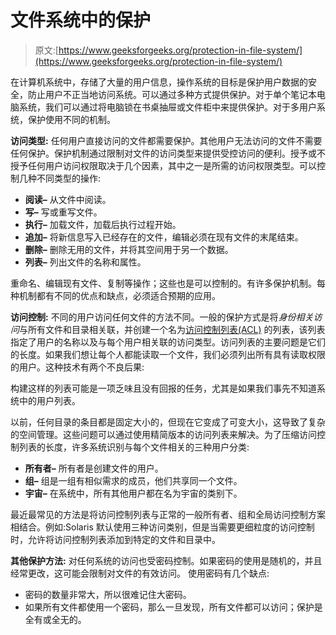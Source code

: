 # 文件系统中的保护

> 原文:[https://www.geeksforgeeks.org/protection-in-file-system/](https://www.geeksforgeeks.org/protection-in-file-system/)

在计算机系统中，存储了大量的用户信息，操作系统的目标是保护用户数据的安全，防止用户不正当地访问系统。可以通过多种方式提供保护。对于单个笔记本电脑系统，我们可以通过将电脑锁在书桌抽屉或文件柜中来提供保护。对于多用户系统，保护使用不同的机制。

**访问类型:**
任何用户直接访问的文件都需要保护。其他用户无法访问的文件不需要任何保护。保护机制通过限制对文件的访问类型来提供受控访问的便利。授予或不授予任何用户访问权限取决于几个因素，其中之一是所需的访问权限类型。可以控制几种不同类型的操作:

*   **阅读–**
    从文件中阅读。
*   **写–**
    写或重写文件。
*   **执行–**
    加载文件，加载后执行过程开始。
*   **追加–**
    将新信息写入已经存在的文件，编辑必须在现有文件的末尾结束。
*   **删除–**
    删除无用的文件，并将其空间用于另一个数据。
*   **列表–**
    列出文件的名称和属性。

重命名、编辑现有文件、复制等操作；这些也是可以控制的。有许多保护机制。每种机制都有不同的优点和缺点，必须适合预期的应用。

**访问控制:**
不同的用户访问任何文件的方法不同。一般的保护方式是将*身份相关访问*与所有文件和目录相关联，并创建一个名为[访问控制列表(ACL)](https://www.geeksforgeeks.org/access-lists-acl/) 的列表，该列表指定了用户的名称以及与每个用户相关联的访问类型。访问列表的主要问题是它们的长度。如果我们想让每个人都能读取一个文件，我们必须列出所有具有读取权限的用户。这种技术有两个不良后果:

构建这样的列表可能是一项乏味且没有回报的任务，尤其是如果我们事先不知道系统中的用户列表。

以前，任何目录的条目都是固定大小的，但现在它变成了可变大小，这导致了复杂的空间管理。这些问题可以通过使用精简版本的访问列表来解决。为了压缩访问控制列表的长度，许多系统识别与每个文件相关的三种用户分类:

*   **所有者–**
    所有者是创建文件的用户。
*   **组–**
    组是一组有相似需求的成员，他们共享同一个文件。
*   **宇宙–**
    在系统中，所有其他用户都在名为宇宙的类别下。

最近最常见的方法是将访问控制列表与正常的一般所有者、组和全局访问控制方案相结合。例如:Solaris 默认使用三种访问类别，但是当需要更细粒度的访问控制时，允许将访问控制列表添加到特定的文件和目录中。

**其他保护方法:**
对任何系统的访问也受密码控制。如果密码的使用是随机的，并且经常更改，这可能会限制对文件的有效访问。
使用密码有几个缺点:

*   密码的数量非常大，所以很难记住大密码。
*   如果所有文件都使用一个密码，那么一旦发现，所有文件都可以访问；保护是全有或全无的。